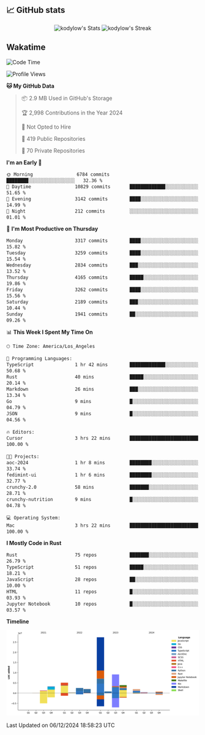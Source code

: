 ## 📈 GitHub stats
<!--START_SECTION:github-->
<div class="badges-githubstats">
  <p align="center">
    <img src="https://github-readme-stats.vercel.app/api?username=kodylow&theme=tokyonight&show_icons=true&hide_border=true&count_private=true" alt="kodylow's Stats" height="165">
    <img src="https://github-readme-streak-stats.herokuapp.com/?user=kodylow&theme=tokyonight&hide_border=true" alt="kodylow's Streak" height="165">
  </p>
</div>
<!--END_SECTION:github-->

## Wakatime 
<!--START_SECTION:waka-->
![Code Time](http://img.shields.io/badge/Code%20Time-1%2C284%20hrs%2011%20mins-blue)

![Profile Views](http://img.shields.io/badge/Profile%20Views-4-blue)

**🐱 My GitHub Data** 

> 📦 2.9 MB Used in GitHub's Storage 
 > 
> 🏆 2,998 Contributions in the Year 2024
 > 
> 🚫 Not Opted to Hire
 > 
> 📜 419 Public Repositories 
 > 
> 🔑 70 Private Repositories 
 > 
**I'm an Early 🐤** 

```text
🌞 Morning                6784 commits        ████████░░░░░░░░░░░░░░░░░   32.36 % 
🌆 Daytime                10829 commits       █████████████░░░░░░░░░░░░   51.65 % 
🌃 Evening                3142 commits        ████░░░░░░░░░░░░░░░░░░░░░   14.99 % 
🌙 Night                  212 commits         ░░░░░░░░░░░░░░░░░░░░░░░░░   01.01 % 
```
📅 **I'm Most Productive on Thursday** 

```text
Monday                   3317 commits        ████░░░░░░░░░░░░░░░░░░░░░   15.82 % 
Tuesday                  3259 commits        ████░░░░░░░░░░░░░░░░░░░░░   15.54 % 
Wednesday                2834 commits        ███░░░░░░░░░░░░░░░░░░░░░░   13.52 % 
Thursday                 4165 commits        █████░░░░░░░░░░░░░░░░░░░░   19.86 % 
Friday                   3262 commits        ████░░░░░░░░░░░░░░░░░░░░░   15.56 % 
Saturday                 2189 commits        ███░░░░░░░░░░░░░░░░░░░░░░   10.44 % 
Sunday                   1941 commits        ██░░░░░░░░░░░░░░░░░░░░░░░   09.26 % 
```


📊 **This Week I Spent My Time On** 

```text
🕑︎ Time Zone: America/Los_Angeles

💬 Programming Languages: 
TypeScript               1 hr 42 mins        █████████████░░░░░░░░░░░░   50.68 % 
Rust                     40 mins             █████░░░░░░░░░░░░░░░░░░░░   20.14 % 
Markdown                 26 mins             ███░░░░░░░░░░░░░░░░░░░░░░   13.34 % 
Go                       9 mins              █░░░░░░░░░░░░░░░░░░░░░░░░   04.79 % 
JSON                     9 mins              █░░░░░░░░░░░░░░░░░░░░░░░░   04.56 % 

🔥 Editors: 
Cursor                   3 hrs 22 mins       █████████████████████████   100.00 % 

🐱‍💻 Projects: 
aoc-2024                 1 hr 8 mins         ████████░░░░░░░░░░░░░░░░░   33.74 % 
fedimint-ui              1 hr 6 mins         ████████░░░░░░░░░░░░░░░░░   32.77 % 
crunchy-2.0              58 mins             ███████░░░░░░░░░░░░░░░░░░   28.71 % 
crunchy-nutrition        9 mins              █░░░░░░░░░░░░░░░░░░░░░░░░   04.78 % 

💻 Operating System: 
Mac                      3 hrs 22 mins       █████████████████████████   100.00 % 
```

**I Mostly Code in Rust** 

```text
Rust                     75 repos            ███████░░░░░░░░░░░░░░░░░░   26.79 % 
TypeScript               51 repos            █████░░░░░░░░░░░░░░░░░░░░   18.21 % 
JavaScript               28 repos            ██░░░░░░░░░░░░░░░░░░░░░░░   10.00 % 
HTML                     11 repos            █░░░░░░░░░░░░░░░░░░░░░░░░   03.93 % 
Jupyter Notebook         10 repos            █░░░░░░░░░░░░░░░░░░░░░░░░   03.57 % 
```



**Timeline**

![Lines of Code chart](https://raw.githubusercontent.com/Kodylow/Kodylow/master/assets/bar_graph.png)


 Last Updated on 06/12/2024 18:58:23 UTC
<!--END_SECTION:waka-->
